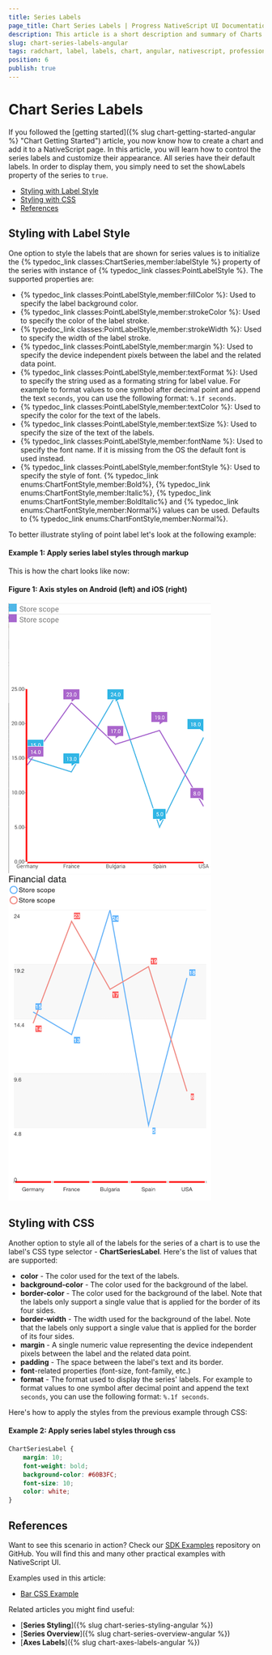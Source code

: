 ```yaml
---
title: Series Labels
page_title: Chart Series Labels | Progress NativeScript UI Documentation
description: This article is a short description and summary of Charts labels features.
slug: chart-series-labels-angular
tags: radchart, label, labels, chart, angular, nativescript, professional, ui
position: 6
publish: true
---
```


# Chart Series Labels

If you followed the [getting started]({% slug chart-getting-started-angular %} "Chart Getting Started") article, you now know how to create a chart and add it to a NativeScript page. In this article, you will learn how to control the series labels and customize their appearance. All series have their default labels. In order to display them, you simply need to set the showLabels property of the series to `true`.

* [Styling with Label Style](#styling-with-label-style)
* [Styling with CSS](#styling-with-css)
* [References](#references)

## Styling with Label Style

One option to style the labels that are shown for series values is to initialize the {% typedoc_link classes:ChartSeries,member:labelStyle %} property of the series with instance of {% typedoc_link classes:PointLabelStyle %}. The supported properties are: 
- {% typedoc_link classes:PointLabelStyle,member:fillColor %}: Used to specify the label background color.
- {% typedoc_link classes:PointLabelStyle,member:strokeColor %}: Used to specify the color of the label stroke.
- {% typedoc_link classes:PointLabelStyle,member:strokeWidth %}: Used to specify the width of the label stroke.
- {% typedoc_link classes:PointLabelStyle,member:margin %}: Used to specify the device independent pixels between the label and the related data point.
- {% typedoc_link classes:PointLabelStyle,member:textFormat %}: Used to specify the string used as a formating string for label value. For example to format values to one symbol after decimal point and append the text `seconds`, you can use the following format: `%.1f seconds`.
- {% typedoc_link classes:PointLabelStyle,member:textColor %}: Used to specify the color for the text of the labels.
- {% typedoc_link classes:PointLabelStyle,member:textSize %}: Used to specify the size of the text of the labels.
- {% typedoc_link classes:PointLabelStyle,member:fontName %}: Used to specify the font name. If it is missing from the OS the default font is used instead.
- {% typedoc_link classes:PointLabelStyle,member:fontStyle %}: Used to specify the style of font. {% typedoc_link enums:ChartFontStyle,member:Bold%}, {% typedoc_link enums:ChartFontStyle,member:Italic%}, {% typedoc_link enums:ChartFontStyle,member:BoldItalic%} and {% typedoc_link enums:ChartFontStyle,member:Normal%} values can be used. Defaults to {% typedoc_link enums:ChartFontStyle,member:Normal%}.

To better illustrate styling of point label let's look at the following example:

#### Example 1: Apply series label styles through markup

<snippet id='chart-angular-labels-styling'/>

This is how the chart looks like now:

#### Figure 1: Axis styles on Android (left) and iOS (right)

![Axis styling](../../../img/ns_ui//labels_styling_android.png "Labels Styling on Android") ![Axis styling](../../../img/ns_ui//labels_styling_ios.png "Labels Styling on iOS")

## Styling with CSS

Another option to style all of the labels for the series of a chart is to use the label's CSS type selector - **ChartSeriesLabel**. Here's the list of values that are supported: 
* **color** - The color used for the text of the labels.
* **background-color** - The color used for the background of the label.
* **border-color** - The color used for the background of the label. Note that the labels only support a single value that is applied for the border of its four sides.
* **border-width** - The width used for the background of the label. Note that the labels only support a single value that is applied for the border of its four sides.
* **margin** - A single numeric value representing the device independent pixels between the label and the related data point.
* **padding** - The space between the label's text and its border.
* **font**-related properties (font-size, font-family, etc.)
* **format** -  The format used to display the series' labels. For example to format values to one symbol after decimal point and append the text `seconds`, you can use the following format: `%.1f seconds`.

Here's how to apply the styles from the previous example through CSS:

#### Example 2: Apply series label styles through css

```CSS
ChartSeriesLabel {
    margin: 10;
    font-weight: bold;
    background-color: #60B3FC;
    font-size: 10;
    color: white;
}
```

## References

Want to see this scenario in action?
Check our [SDK Examples](https://github.com/NativeScript/nativescript-ui-samples-angular) repository on GitHub. You will find this and many other practical examples with NativeScript UI.

Examples used in this article:

* [Bar CSS Example](https://github.com/NativeScript/nativescript-ui-samples-angular/tree/master/chart/app/examples/css)

Related articles you might find useful:

* [**Series Styling**]({% slug chart-series-styling-angular %})
* [**Series Overview**]({% slug chart-series-overview-angular %})
* [**Axes Labels**]({% slug chart-axes-labels-angular %})
